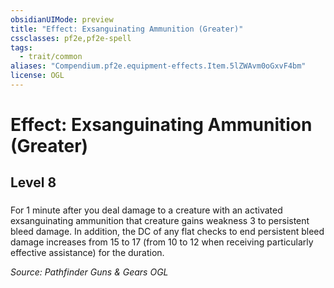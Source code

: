 ```yaml
---
obsidianUIMode: preview
title: "Effect: Exsanguinating Ammunition (Greater)"
cssclasses: pf2e,pf2e-spell
tags:
  - trait/common
aliases: "Compendium.pf2e.equipment-effects.Item.5lZWAvm0oGxvF4bm"
license: OGL
---
```

# Effect: Exsanguinating Ammunition (Greater)
## Level 8
### 






For 1 minute after you deal damage to a creature with an activated exsanguinating ammunition that creature gains weakness 3 to persistent bleed damage. In addition, the DC of any flat checks to end persistent bleed damage increases from 15 to 17 (from 10 to 12 when receiving particularly effective assistance) for the duration.

*Source: Pathfinder Guns & Gears*
*OGL*